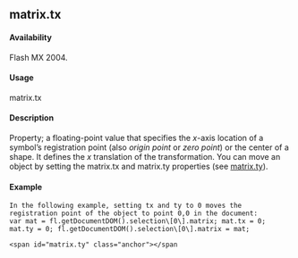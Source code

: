 ## matrix.tx

#### Availability

Flash MX 2004.

#### Usage

matrix.tx

#### Description

Property; a floating-point value that specifies the *x*-axis location of a symbol’s registration point (also *origin point* or
*zero point*) or the center of a shape. It defines the *x* translation of the transformation.
You can move an object by setting the matrix.tx and matrix.ty properties (see [matrix.ty](#matrix.ty)).

#### Example

```
In the following example, setting tx and ty to 0 moves the registration point of the object to point 0,0 in the document:
var mat = fl.getDocumentDOM().selection\[0\].matrix; mat.tx = 0;
mat.ty = 0; fl.getDocumentDOM().selection\[0\].matrix = mat;

<span id="matrix.ty" class="anchor"></span
```